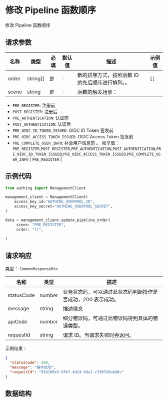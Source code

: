 # 修改 Pipeline 函数顺序

<!--
  警告⚠️：
  不要直接修改该文档，
  https://github.com/Authing/authing-docs-factory
  使用该项目进行生成
-->

<LastUpdated />

修改 Pipeline 函数顺序

## 请求参数

| 名称 | 类型 | 必填 | 默认值 | 描述 | 示例值 |
| ---- | ---- | ---- | ---- | ---- | ---- |
| order | string[] | 是 | - | 新的排序方式，按照函数 ID 的先后顺序进行排列。。   | `[]` |
| scene | string | 是 | - | 函数的触发场景：
- `PRE_REGISTER`: 注册前
- `POST_REGISTER`: 注册后
- `PRE_AUTHENTICATION`: 认证前
- `POST_AUTHENTICATION`: 认证后
- `PRE_OIDC_ID_TOKEN_ISSUED`: OIDC ID Token 签发前
- `PRE_OIDC_ACCESS_TOKEN_ISSUED`: OIDC Access Token 签发前
- `PRE_COMPLETE_USER_INFO`: 补全用户信息前
    。  枚举值：`PRE_REGISTER`,`POST_REGISTER`,`PRE_AUTHENTICATION`,`POST_AUTHENTICATION`,`PRE_OIDC_ID_TOKEN_ISSUED`,`PRE_OIDC_ACCESS_TOKEN_ISSUED`,`PRE_COMPLETE_USER_INFO` | `PRE_REGISTER` |


## 示例代码

```py
from authing import ManagementClient

management_client = ManagementClient(
    access_key_id="AUTHING_USERPOOL_ID",
    access_key_secret="AUTHING_USERPOOL_SECRET",
)

data = management_client.update_pipeline_order(
     scene: "PRE_REGISTER",
     order: "[]",
  
)
```



## 请求响应

类型： `CommonResponseDto`

| 名称 | 类型 | 描述 |
| ---- | ---- | ---- |
| statusCode | number | 业务状态码，可以通过此状态码判断操作是否成功，200 表示成功。 |
| message | string | 描述信息 |
| apiCode | number | 细分错误码，可通过此错误码得到具体的错误类型。 |
| requestId | string | 请求 ID。当请求失败时会返回。 |



示例结果：

```json
{
  "statusCode": 200,
  "message": "操作成功",
  "requestId": "934108e5-9fbf-4d24-8da1-c330328abd6c"
}
```

## 数据结构


